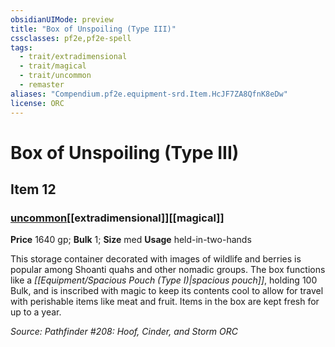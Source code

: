 ```yaml
---
obsidianUIMode: preview
title: "Box of Unspoiling (Type III)"
cssclasses: pf2e,pf2e-spell
tags:
  - trait/extradimensional
  - trait/magical
  - trait/uncommon
  - remaster
aliases: "Compendium.pf2e.equipment-srd.Item.HcJF7ZA8QfnK8eDw"
license: ORC
---
```

# Box of Unspoiling (Type III)
## Item 12
### [uncommon](uncommon "Uncommon Rarity Trait")[[extradimensional]][[magical]]


**Price** 1640 gp; 
**Bulk** 1; **Size** med
**Usage** held-in-two-hands

This storage container decorated with images of wildlife and berries is popular among Shoanti quahs and other nomadic groups. The box functions like a _[[Equipment/Spacious Pouch (Type I)|spacious pouch]]_, holding 100 Bulk, and is inscribed with magic to keep its contents cool to allow for travel with perishable items like meat and fruit. Items in the box are kept fresh for up to a year.

*Source: Pathfinder #208: Hoof, Cinder, and Storm*
*ORC*